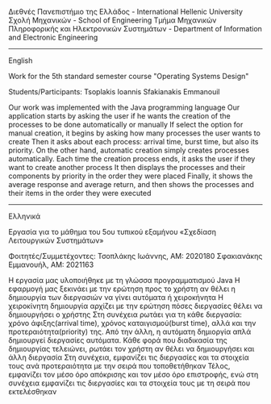 Διεθνές Πανεπιστήμιο της Ελλάδος - International Hellenic University
Σχολή Μηχανικών - School of Engineering
Τμήμα Μηχανικών Πληροφορικής και Ηλεκτρονικών Συστημάτων - Department of Information and Electronic Engineering

-------------------------------
English

Work for the 5th standard semester course "Operating Systems Design"

Students/Participants: Tsoplakis Ioannis
                       Sfakianakis Emmanouil

Our work was implemented with the Java programming language
Our application starts by asking the user if he wants the creation of the processes to be done automatically or manually
Ιf select the option for manual creation, it begins by asking how many processes the user wants to create
Then it asks about each process: arrival time, burst time, but also its priority.
On the other hand, automatic creation simply creates processes automatically. Each time the creation process ends, it asks the user if they want to create another process
It then displays the processes and their components by priority in the order they were placed
Finally, it shows the average response and average return, and then shows the processes and their items in the order they were executed

--------------------------------
Ελληνικά

Εργασία για το μάθημα του 5ου τυπικού εξαμήνου «Σχεδίαση Λειτουργικών Συστημάτων»

Φοιτητές/Συμμετέχοντες: Τσοπλάκης Ιωάννης, ΑΜ: 2020180
                        Σφακιανάκης Εμμανουήλ, ΑΜ: 2021163

H εργασία μας υλοποιήθηκε με τη γλώσσα προγραμματισμού Java
H εφαρμογή μας ξεκινάει με την ερώτηση προς το χρήστη αν θέλει η δημιουργία των διεργασιών να γίνει αυτόματα ή χειροκήνητα
Η χειροκίνητη δημιουργία αρχίζει με την ερώτηση πόσες διεργασίες θέλει να δημιουργήσει ο χρήστης
          Στη συνέχεια ρωτάει για τη κάθε διεργασία: χρόνο άφιξης(arrival time), χρόνος καταιγισμού(burst time), αλλά και την προτεραιότητα(priority) της.
Aπό την άλλη, η αυτόματη δημιοργία απλά δημιουργεί διεργασίες αυτόματα. Κάθε φορά που διαδικασία της δημιουργίας τελειώνει, ρωτάει τον χρήστη αν θέλει να δημιουργήσει και άλλη διεργασία 
Στη συνέχεια, εμφανίζει τις διεργασίες και τα στοιχεία τους ανά προτεραιότητα με την σειρά που τοποθετήθηκαν 
Τέλος, εμφανίζει τον μέσο όρο απόκρισης και τον μέσο όρο επιστροφής, ενώ στη συνέχεια εμφανίζει τις διεργασίες και τα στοιχεία τους με τη σειρά που εκτελέσθηκαν
